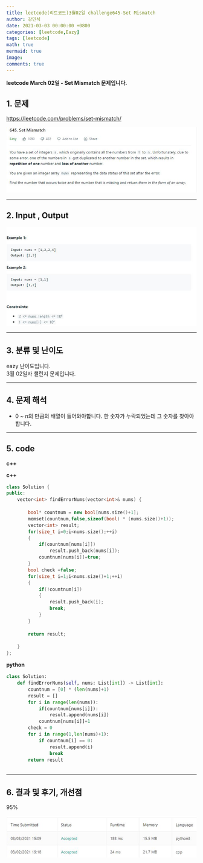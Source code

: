 ```yaml
---
title: leetcode(리트코드)3월02일 challenge645-Set Mismatch
author: 강민석
date: 2021-03-03 00:00:00 +0800
categories: [leetcode,Eazy]
tags: [leetcode]
math: true
mermaid: true
image: 
comments: true
---
```


**leetcode March 02일 - Set Mismatch 문제입니다.**

## 1. 문제
<https://leetcode.com/problems/set-mismatch/>  

![](/assets/img/sample/leetcode/645/Problem.JPG)  

-----  

## 2. Input , Output

![](/assets/img/sample/leetcode/645/input.JPG)  


-----  

## 3. 분류 및 난이도

eazy 난이도입니다.  
3월 02일자 챌린지 문제입니다. 

-----  

## 4. 문제 해석

- 0 ~ n의 만큼의 배열이 들어와야합니다. 한 숫자가 누락되었는데 그 숫자를 찾아야합니다.


-----  

## 5. code

**c++**  


**c++**

```c++
class Solution {
public:
    vector<int> findErrorNums(vector<int>& nums) {
        
        bool* countnum = new bool[nums.size()+1];
        memset(countnum,false,sizeof(bool) * (nums.size()+1));
        vector<int> result;
        for(size_t i=0;i<nums.size();++i)
        {
            if(countnum[nums[i]])
                result.push_back(nums[i]);
            countnum[nums[i]]=true;
        }
        bool check =false;
        for(size_t i=1;i<nums.size()+1;++i)
        {
            if(!countnum[i])
            {
                result.push_back(i);
                break;
            }
        }
        
        return result;
        
    }
};
```



**python**


```python
class Solution:
    def findErrorNums(self, nums: List[int]) -> List[int]:
        countnum = [0] * (len(nums)+1)
        result = []
        for i in range(len(nums)):
            if(countnum[nums[i]]):
                result.append(nums[i])
            countnum[nums[i]]=1
        check = 0
        for i in range(1,len(nums)+1):
            if countnum[i] == 0:
                result.append(i)
                break
        return result
        
```

-----

## 6. 결과 및 후기, 개선점

95%

![](/assets/img/sample/leetcode/645/result.JPG)  

